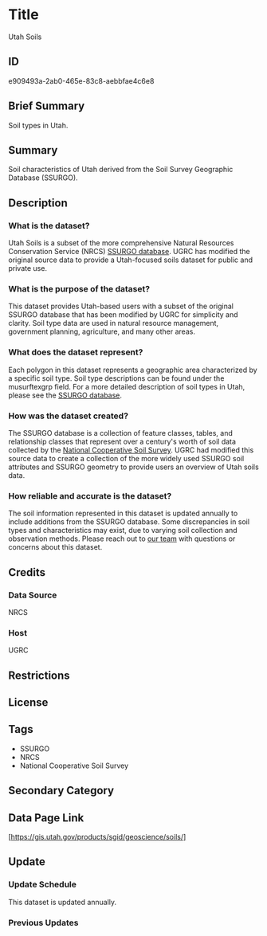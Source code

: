 # Title

Utah Soils

## ID

e909493a-2ab0-465e-83c8-aebbfae4c6e8

## Brief Summary

Soil types in Utah.

## Summary

Soil characteristics of Utah derived from the Soil Survey Geographic Database (SSURGO).

## Description

### What is the dataset?

Utah Soils is a subset of the more comprehensive Natural Resources Conservation Service (NRCS) [SSURGO database](https://www.nrcs.usda.gov/resources/data-and-reports/soil-survey-geographic-database-ssurgo). UGRC has modified the original source data to provide a Utah-focused soils dataset for public and private use.

### What is the purpose of the dataset?

This dataset provides Utah-based users with a subset of the original SSURGO database that has been modified by UGRC for simplicity and clarity. Soil type data are used in natural resource management, government planning, agriculture, and many other areas.

### What does the dataset represent?

Each polygon in this dataset represents a geographic area characterized by a specific soil type. Soil type descriptions can be found under the musurftexgrp field. For a more detailed description of soil types in Utah, please see the [SSURGO database](https://nrcs.app.box.com/v/soils).

### How was the dataset created?

The SSURGO database is a collection of feature classes, tables, and relationship classes that represent over a century's worth of soil data collected by the [National Cooperative Soil Survey](https://www.nrcs.usda.gov/about/partner-with-us/national-cooperative-soil-survey). UGRC had modified this source data to create a collection of the more widely used SSURGO soil attributes and SSURGO geometry to provide users an overview of Utah soils data.

<!--- How exactly did we modify the data? Did we add/remove any fields? Did we change the header names, etc? The original metadata only mentions that this version is a subset of the original SSURGO data, but doesn't clarify what we changed about it. --->

### How reliable and accurate is the dataset?

The soil information represented in this dataset is updated annually to include additions from the SSURGO database. Some discrepancies in soil types and characteristics may exist, due to varying soil collection and observation methods. Please reach out to [our team](https://gis.utah.gov/contact/) with questions or concerns about this dataset.

## Credits

### Data Source

NRCS

### Host

UGRC

## Restrictions

## License

## Tags

- SSURGO
- NRCS
- National Cooperative Soil Survey

## Secondary Category

## Data Page Link

[https://gis.utah.gov/products/sgid/geoscience/soils/]

## Update

### Update Schedule

This dataset is updated annually.

### Previous Updates
